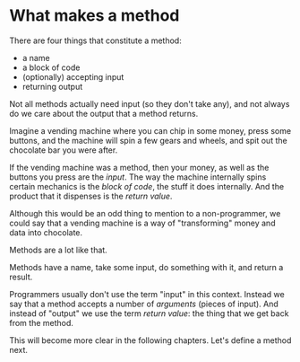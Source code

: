 # What makes a method

There are four things that constitute a method:

* a name
* a block of code
* (optionally) accepting input
* returning output

Not all methods actually need input (so they don't take any), and not always do
we care about the output that a method returns.

Imagine a vending machine where you can chip in some money, press some buttons,
and the machine will spin a few gears and wheels, and spit out the chocolate
bar you were after.

If the vending machine was a method, then your money, as well as the buttons
you press are the *input*. The way the machine internally spins certain
mechanics is the *block of code*, the stuff it does internally. And the product
that it dispenses is the *return value*.

Although this would be an odd thing to mention to a non-programmer, we could
say that a vending machine is a way of "transforming" money and data into
chocolate.

Methods are a lot like that.

<p class="hint">
Methods have a name, take some input, do something with it, and return a result.
</p>

Programmers usually don't use the term "input" in this context. Instead we say
that a method accepts a number of *arguments* (pieces of input). And instead of
"output" we use the term *return value*: the thing that we get back from the
method.

This will become more clear in the following chapters. Let's define a method next.
